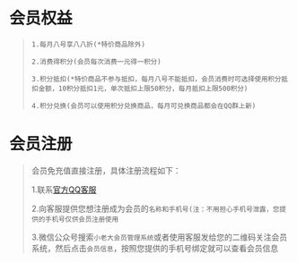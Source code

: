 # 会员权益

>`1.每月八号享八八折(*特价商品除外)`
>
>`2.消费得积分(会员每次消费一元得一积分)`
>
>`3.积分抵扣(*特价商品不参与抵扣，每月八号不能抵扣，会员消费时可选择使用积分抵扣金额，10积分抵扣1元，单次抵扣上限50积分，每月抵扣上限500积分)`
>
>`4.积分兑换(会员可以使用积分兑换商品，每月可兑换商品都会在QQ群上新)`

# 会员注册

>会员免充值直接注册，具体注册流程如下：
>
>1.联系[官方QQ客服](https://qm.qq.com/q/FSruAqn8ck)
>
>2.向客服提供您想注册成为会员的`名称和手机号(注：不用担心手机号泄露，您提供的手机号仅供会员注册使用`
>
>3.微信公众号搜索`小老大会员管理系统`或者使用客服发给您的二维码关注会员系统，然后点击`会员信息`，按照您提供的手机号绑定就可以查看会员信息
